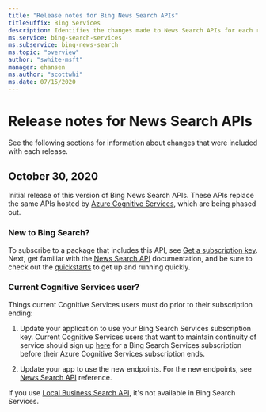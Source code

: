 ```yaml
---
title: "Release notes for Bing News Search APIs"
titleSuffix: Bing Services
description: Identifies the changes made to News Search APIs for each release.
ms.service: bing-search-services
ms.subservice: bing-news-search
ms.topic: "overview"
author: "swhite-msft"
manager: ehansen
ms.author: "scottwhi"
ms.date: 07/15/2020
---
```


# Release notes for News Search APIs

See the following sections for information about changes that were included with each release.

## October 30, 2020

Initial release of this version of Bing News Search APIs. These APIs replace the same APIs hosted by <a href="https://docs.microsoft.com/en-us/azure/cognitive-services/bing-news-search/" target="_blank">Azure Cognitive Services</a>, which are being phased out. 

### New to Bing Search?

To subscribe to a package that includes this API, see [Get a subscription key](../bing-web-search/get-subscription-key.md). Next, get familiar with the [News Search API](overview.md) documentation, and be sure to check out the [quickstarts](quickstarts/quickstarts.md) to get up and running quickly.


### Current Cognitive Services user?

Things current Cognitive Services users must do prior to their subscription ending:

1. Update your application to use your Bing Search Services subscription key. Current Cognitive Services users that want to maintain continuity of service should sign up [here](../bing-web-search/get-subscription-key.md) for a Bing Search Services subscription before their Azure Cognitive Services subscription ends. 
  
2. Update your app to use the new endpoints. For the new endpoints, see [News Search API](reference/endpoints.md) reference.

If you use <a href="https://docs.microsoft.com/en-us/azure/cognitive-services/bing-local-business-search/local-search-reference" target="_blank">Local Business Search API</a>, it's not available in Bing Search Services. 